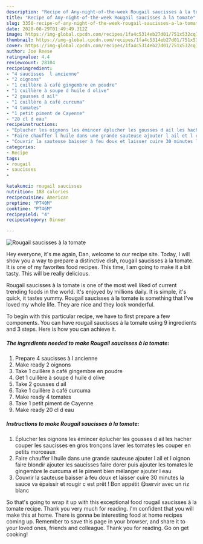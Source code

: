 ```yaml
---
description: "Recipe of Any-night-of-the-week Rougail saucisses à la tomate"
title: "Recipe of Any-night-of-the-week Rougail saucisses à la tomate"
slug: 3350-recipe-of-any-night-of-the-week-rougail-saucisses-a-la-tomate
date: 2020-08-29T01:49:49.312Z
image: https://img-global.cpcdn.com/recipes/1fa4c5314eb27d01/751x532cq70/rougail-saucisses-a-la-tomate-photo-principale-de-la-recette.jpg
thumbnail: https://img-global.cpcdn.com/recipes/1fa4c5314eb27d01/751x532cq70/rougail-saucisses-a-la-tomate-photo-principale-de-la-recette.jpg
cover: https://img-global.cpcdn.com/recipes/1fa4c5314eb27d01/751x532cq70/rougail-saucisses-a-la-tomate-photo-principale-de-la-recette.jpg
author: Joe Reese
ratingvalue: 4.4
reviewcount: 28104
recipeingredient:
- "4 saucisses  l ancienne"
- "2 oignons"
- "1 cuillère à café gingembre en poudre"
- "1 cuillère à soupe d huile d olive"
- "2 gousses d ail"
- "1 cuillère à café curcuma"
- "4 tomates"
- "1 petit piment de Cayenne"
- "20 cl d eau"
recipeinstructions:
- "Éplucher les oignons les émincer éplucher les gousses d ail les hacher couper les saucisses en gros tronçons laver les tomates les couper en petits morceaux"
- "Faire chauffer l huile dans une grande sauteuse ajouter l ail et l oignon faire blondir ajouter les saucisses faire dorer puis ajouter les tomates le gingembre le curcuma et le piment bien mélanger ajouter l eau"
- "Couvrir la sauteuse baisser à feu doux et laisser cuire 30 minutes la sauce va épaissir et rougir c est prêt ! Bon appétit 😋servir avec un riz blanc"
categories:
- Recipe
tags:
- rougail
- saucisses
- 

katakunci: rougail saucisses  
nutrition: 188 calories
recipecuisine: American
preptime: "PT40M"
cooktime: "PT46M"
recipeyield: "4"
recipecategory: Dinner

---
```



![Rougail saucisses à la tomate](https://img-global.cpcdn.com/recipes/1fa4c5314eb27d01/751x532cq70/rougail-saucisses-a-la-tomate-photo-principale-de-la-recette.jpg)

Hey everyone, it's me again, Dan, welcome to our recipe site. Today, I will show you a way to prepare a distinctive dish, rougail saucisses à la tomate. It is one of my favorites food recipes. This time, I am going to make it a bit tasty. This will be really delicious.

Rougail saucisses à la tomate is one of the most well liked of current trending foods in the world. It's enjoyed by millions daily. It is simple, it's quick, it tastes yummy. Rougail saucisses à la tomate is something that I've loved my whole life. They are nice and they look wonderful.




To begin with this particular recipe, we have to first prepare a few components. You can have rougail saucisses à la tomate using 9 ingredients and 3 steps. Here is how you can achieve it.

<!--inarticleads1-->

##### The ingredients needed to make Rougail saucisses à la tomate:

1. Prepare 4 saucisses à l ancienne
1. Make ready 2 oignons
1. Take 1 cuillère à café gingembre en poudre
1. Get 1 cuillère à soupe d huile d olive
1. Take 2 gousses d ail
1. Take 1 cuillère à café curcuma
1. Make ready 4 tomates
1. Take 1 petit piment de Cayenne
1. Make ready 20 cl d eau




<!--inarticleads2-->

##### Instructions to make Rougail saucisses à la tomate:

1. Éplucher les oignons les émincer éplucher les gousses d ail les hacher couper les saucisses en gros tronçons laver les tomates les couper en petits morceaux
1. Faire chauffer l huile dans une grande sauteuse ajouter l ail et l oignon faire blondir ajouter les saucisses faire dorer puis ajouter les tomates le gingembre le curcuma et le piment bien mélanger ajouter l eau
1. Couvrir la sauteuse baisser à feu doux et laisser cuire 30 minutes la sauce va épaissir et rougir c est prêt ! Bon appétit 😋servir avec un riz blanc




So that's going to wrap it up with this exceptional food rougail saucisses à la tomate recipe. Thank you very much for reading. I'm confident that you will make this at home. There is gonna be interesting food at home recipes coming up. Remember to save this page in your browser, and share it to your loved ones, friends and colleague. Thank you for reading. Go on get cooking!

